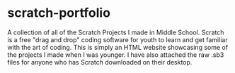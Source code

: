 # scratch-portfolio
A collection of all of the Scratch Projects I made in Middle School. Scratch is a free "drag and drop" coding software for youth to learn and get familiar with the art of coding. This is simply an HTML website showcasing some of the projects I made when I was younger. I have also attached the raw .sb3 files for anyone who has Scratch downloaded on their desktop.   

